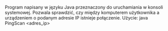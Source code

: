 Program napisany w języku Java przeznaczony do uruchamiania w konsoli systemowej. Pozwala sprawdzić, czy między komputerem użytkownika a urządzeniem o podanym adresie IP istnieje połączenie.
Użycie:
java PingScan <adres_ip>
